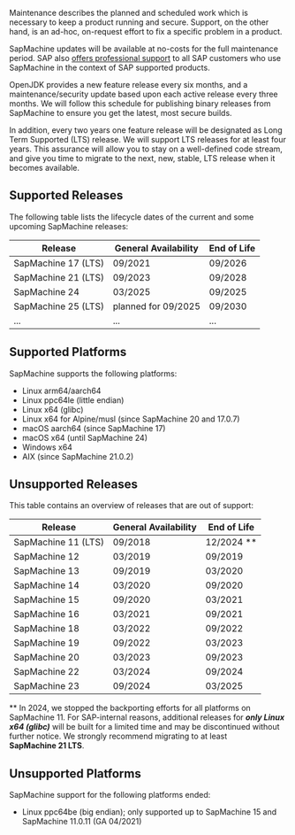 Maintenance describes the planned and scheduled work which is necessary to keep a product running and secure. Support, on the other hand, is an ad-hoc, on-request effort to fix a specific problem in a product. 

SapMachine updates will be available at no-costs for the full maintenance period. SAP also [offers professional support](https://support.sap.com/en/offerings-programs.html#section_792055716) to all SAP customers who use SapMachine in the context of SAP supported products.

OpenJDK provides a new feature release every six months, and a maintenance/security update based upon each active release every three months. We will follow this schedule for publishing binary releases from SapMachine to ensure you get the latest, most secure builds. 

In addition, every two years one feature release will be designated as Long Term Supported (LTS) release. We will support LTS releases for at least four years. This assurance will allow you to stay on a well-defined code stream, and give you time to migrate to the next, new, stable, LTS release when it becomes available. 

## Supported Releases
The following table lists the lifecycle dates of the current and some upcoming SapMachine releases:

| Release    | General Availability | End of Life |
|------------|--------------------|-------------|
| SapMachine 17 (LTS) | 09/2021 | 09/2026 |
| SapMachine 21 (LTS) | 09/2023 | 09/2028 |
| SapMachine 24 | 03/2025 | 09/2025 |
| SapMachine 25 (LTS) | planned for 09/2025 | 09/2030 |
| ...           | ...     | ...     |

## Supported Platforms
SapMachine supports the following platforms: 
* Linux arm64/aarch64
* Linux ppc64le (little endian)
* Linux x64 (glibc)
* Linux x64 for Alpine/musl (since SapMachine 20 and 17.0.7)
* macOS aarch64 (since SapMachine 17)
* macOS x64 (until SapMachine 24)
* Windows x64
* AIX (since SapMachine 21.0.2)

## Unsupported Releases
This table contains an overview of releases that are out of support:

| Release    | General Availability | End of Life |
|------------|--------------------|-------------|
| SapMachine 11 (LTS) | 09/2018 | 12/2024 ** |
| SapMachine 12 | 03/2019 | 09/2019 |
| SapMachine 13 | 09/2019 | 03/2020 |
| SapMachine 14 | 03/2020 | 09/2020 |
| SapMachine 15 | 09/2020 | 03/2021 |
| SapMachine 16 | 03/2021 | 09/2021 |
| SapMachine 18 | 03/2022 | 09/2022 |
| SapMachine 19 | 09/2022 | 03/2023 |
| SapMachine 20 | 03/2023 | 09/2023 |
| SapMachine 22 | 03/2024 | 09/2024 |
| SapMachine 23 | 09/2024 | 03/2025 |

\** In 2024, we stopped the backporting efforts for all platforms on SapMachine 11. For SAP-internal reasons, additional releases for **_only Linux x64 (glibc)_** will be built for a limited time and may be discontinued without further notice. We strongly recommend migrating to at least **SapMachine&nbsp;21&nbsp;LTS**.

## Unsupported Platforms
SapMachine support for the following platforms ended: 
* Linux ppc64be (big endian); only supported up to SapMachine 15 and SapMachine 11.0.11 (GA 04/2021) 
